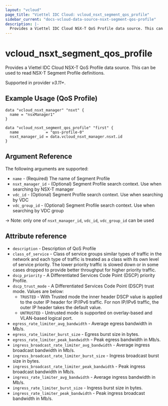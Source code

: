 ```yaml
---
layout: "vcloud"
page_title: "Viettel IDC Cloud: vcloud_nsxt_segment_qos_profile"
sidebar_current: "docs-vcloud-data-source-nsxt-segment-qos-profile"
description: |-
  Provides a Viettel IDC Cloud NSX-T QoS Profile data source. This can be used to read NSX-T Segment Profile definitions.
---
```


# vcloud\_nsxt\_segment\_qos\_profile

Provides a Viettel IDC Cloud NSX-T QoS Profile data source. This can be used to read NSX-T Segment Profile definitions.

Supported in provider *v3.11+*.

## Example Usage (QoS Profile)

```hcl
data "vcloud_nsxt_manager" "nsxt" {
  name = "nsxManager1"
}

data "vcloud_nsxt_segment_qos_profile" "first" {
  name            = "qos-profile-0"
  nsxt_manager_id = data.vcloud_nsxt_manager.nsxt.id
}
```


## Argument Reference

The following arguments are supported:

* `name` - (Required) The name of Segment Profile
* `nsxt_manager_id` - (Optional) Segment Profile search context. Use when searching by NSX-T manager
* `vdc_id` - (Optional) Segment Profile search context. Use when searching by VDC
* `vdc_group_id` - (Optional) Segment Profile search context. Use when searching by VDC group

-> Note: only one of `nsxt_manager_id`, `vdc_id`, `vdc_group_id` can be used

## Attribute reference

* `description` - Description of QoS Profile
* `class_of_service` - Class of service groups similar types of traffic in the network and each type
  of traffic is treated as a class with its own level of service priority. The lower priority
  traffic is slowed down or in some cases dropped to provide better throughput for higher priority
  traffic.
* `dscp_priority` - A Differentiated Services Code Point (DSCP) priority
  Profile. 
* `dscp_trust_mode` - A Differentiated Services Code Point (DSCP) trust mode. Values are below:
  * `TRUSTED` - With Trusted mode the inner header DSCP value is applied to the outer IP header for
    IP/IPv6 traffic. For non IP/IPv6 traffic, the outer IP header takes the default value.
  * `UNTRUSTED` - Untrusted mode is supported on overlay-based and VLAN-based logical port. 
* `egress_rate_limiter_avg_bandwidth` - Average egress bandwidth in Mb/s.
* `egress_rate_limiter_burst_size` - Egress burst size in bytes.
* `egress_rate_limiter_peak_bandwidth` - Peak egress bandwidth in Mb/s.
* `ingress_broadcast_rate_limiter_avg_bandwidth` - Average ingress broadcast bandwidth in Mb/s.
* `ingress_broadcast_rate_limiter_burst_size` - Ingress broadcast burst size in bytes.
* `ingress_broadcast_rate_limiter_peak_bandwidth` - Peak ingress broadcast bandwidth in Mb/s.
* `ingress_rate_limiter_avg_bandwidth` - Average ingress bandwidth in Mb/s.
* `ingress_rate_limiter_burst_size` - Ingress burst size in bytes.
* `ingress_rate_limiter_peak_bandwidth` - Peak ingress broadcast bandwidth in Mb/s.
